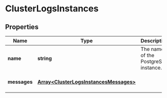 # ClusterLogsInstances

## Properties
| Name | Type | Description | Notes |
| ------------ | ------------- | ------------- | ------------- |
| **name** | **string** | The name of the PostgreSQL instance. | [optional] [default to undefined] |
| **messages** | [**Array&lt;ClusterLogsInstancesMessages&gt;**](ClusterLogsInstancesMessages.md) |  | [optional] [default to undefined] |


